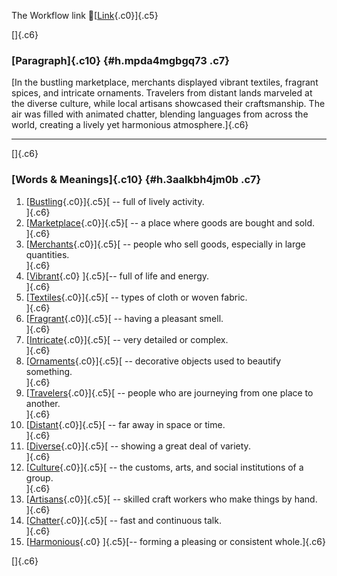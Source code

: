 The Workflow link
👏[[Link](https://www.google.com/url?q=http://www.google.com&sa=D&source=editors&ust=1758091278468449&usg=AOvVaw3CilPxxnVvM1io_di5XkAJ){.c0}]{.c5}

[]{.c6}

### [Paragraph]{.c10} {#h.mpda4mgbgq73 .c7}

[In the bustling marketplace, merchants displayed vibrant textiles,
fragrant spices, and intricate ornaments. Travelers from distant lands
marveled at the diverse culture, while local artisans showcased their
craftsmanship. The air was filled with animated chatter, blending
languages from across the world, creating a lively yet harmonious
atmosphere.]{.c6}

------------------------------------------------------------------------

[]{.c6}

### [Words & Meanings]{.c10} {#h.3aalkbh4jm0b .c7}

1.  [[Bustling](https://www.google.com/url?q=http://www.google.com&sa=D&source=editors&ust=1758091278469156&usg=AOvVaw1YcmsjIbKr1N__Wxey_5a4){.c0}]{.c5}[ --
    full of lively activity.\
    ]{.c6}
2.  [[Marketplace](https://www.google.com/url?q=http://www.google.com&sa=D&source=editors&ust=1758091278469296&usg=AOvVaw0cFwfduKTgpDdiTLRmEIyc){.c0}]{.c5}[ --
    a place where goods are bought and sold.\
    ]{.c6}
3.  [[Merchants](https://www.google.com/url?q=http://www.google.com&sa=D&source=editors&ust=1758091278469418&usg=AOvVaw2dE_xT8FBynOUhIJwGwzP_){.c0}]{.c5}[ --
    people who sell goods, especially in large quantities.\
    ]{.c6}
4.  [[Vibrant](https://www.google.com/url?q=http://www.google.com&sa=D&source=editors&ust=1758091278469543&usg=AOvVaw34WVMo497MKbiZ3eYxZH6E){.c0}
    ]{.c5}[-- full of life and energy.\
    ]{.c6}
5.  [[Textiles](https://www.google.com/url?q=http://www.google.com&sa=D&source=editors&ust=1758091278469643&usg=AOvVaw36idm3xFv2gdn_X7uEEydi){.c0}]{.c5}[ --
    types of cloth or woven fabric.\
    ]{.c6}
6.  [[Fragrant](https://www.google.com/url?q=http://www.google.com&sa=D&source=editors&ust=1758091278469752&usg=AOvVaw2GI5q-EpmAzoH0aGZhYno0){.c0}]{.c5}[ --
    having a pleasant smell.\
    ]{.c6}
7.  [[Intricate](https://www.google.com/url?q=http://www.google.com&sa=D&source=editors&ust=1758091278469872&usg=AOvVaw2-FsnNJp6CAdn8sjJdpYyB){.c0}]{.c5}[ --
    very detailed or complex.\
    ]{.c6}
8.  [[Ornaments](https://www.google.com/url?q=http://www.google.com&sa=D&source=editors&ust=1758091278469994&usg=AOvVaw0rho2BobNZgqMvoPA0hx9q){.c0}]{.c5}[ --
    decorative objects used to beautify something.\
    ]{.c6}
9.  [[Travelers](https://www.google.com/url?q=http://www.google.com&sa=D&source=editors&ust=1758091278470140&usg=AOvVaw2tFyS65nSsgWubpktKje-R){.c0}]{.c5}[ --
    people who are journeying from one place to another.\
    ]{.c6}
10. [[Distant](https://www.google.com/url?q=http://www.google.com&sa=D&source=editors&ust=1758091278470264&usg=AOvVaw0NzXW6SNvE7MNg4udP7S0u){.c0}]{.c5}[ --
    far away in space or time.\
    ]{.c6}
11. [[Diverse](https://www.google.com/url?q=http://www.google.com&sa=D&source=editors&ust=1758091278470365&usg=AOvVaw06wcmuAoP6LUpDIUh-BAkN){.c0}]{.c5}[ --
    showing a great deal of variety.\
    ]{.c6}
12. [[Culture](https://www.google.com/url?q=http://www.google.com&sa=D&source=editors&ust=1758091278470473&usg=AOvVaw05PVRmln7eBqoRAwVrS_pC){.c0}]{.c5}[ --
    the customs, arts, and social institutions of a group.\
    ]{.c6}
13. [[Artisans](https://www.google.com/url?q=http://www.google.com&sa=D&source=editors&ust=1758091278470603&usg=AOvVaw0Rr1_nDBpkDSyYMonsfcof){.c0}]{.c5}[ --
    skilled craft workers who make things by hand.\
    ]{.c6}
14. [[Chatter](https://www.google.com/url?q=http://www.google.com&sa=D&source=editors&ust=1758091278470721&usg=AOvVaw3tFkrQucA6Wqj-Fr0YpHgY){.c0}]{.c5}[ --
    fast and continuous talk.\
    ]{.c6}
15. [[Harmonious](https://www.google.com/url?q=http://www.google.com&sa=D&source=editors&ust=1758091278470820&usg=AOvVaw3HUV9xTo-aDosSl0aPuKHa){.c0}
    ]{.c5}[-- forming a pleasing or consistent whole.]{.c6}

[]{.c6}
